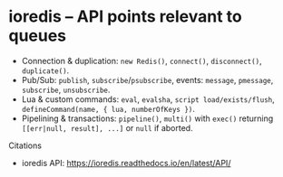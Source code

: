 # ioredis – API points relevant to queues

- Connection & duplication: `new Redis()`, `connect()`, `disconnect()`, `duplicate()`.
- Pub/Sub: `publish`, `subscribe`/`psubscribe`, events: `message`, `pmessage`, `subscribe`, `unsubscribe`.
- Lua & custom commands: `eval`, `evalsha`, `script load/exists/flush`, `defineCommand(name, { lua, numberOfKeys })`.
- Pipelining & transactions: `pipeline()`, `multi()` with `exec()` returning `[[err|null, result], ...]` or `null` if aborted.

Citations
- ioredis API: https://ioredis.readthedocs.io/en/latest/API/
